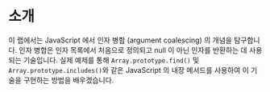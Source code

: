 # 소개

이 랩에서는 JavaScript 에서 인자 병합 (argument coalescing) 의 개념을 탐구합니다. 인자 병합은 인자 목록에서 처음으로 정의되고 null 이 아닌 인자를 반환하는 데 사용되는 기술입니다. 실제 예제를 통해 `Array.prototype.find()` 및 `Array.prototype.includes()`와 같은 JavaScript 의 내장 메서드를 사용하여 이 기술을 구현하는 방법을 배우겠습니다.
